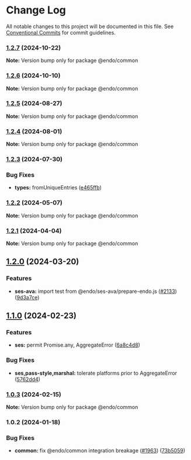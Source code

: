 # Change Log

All notable changes to this project will be documented in this file.
See [Conventional Commits](https://conventionalcommits.org) for commit guidelines.

### [1.2.7](https://github.com/endojs/endo/compare/@endo/common@1.2.6...@endo/common@1.2.7) (2024-10-22)

**Note:** Version bump only for package @endo/common





### [1.2.6](https://github.com/endojs/endo/compare/@endo/common@1.2.5...@endo/common@1.2.6) (2024-10-10)

**Note:** Version bump only for package @endo/common





### [1.2.5](https://github.com/endojs/endo/compare/@endo/common@1.2.4...@endo/common@1.2.5) (2024-08-27)

**Note:** Version bump only for package @endo/common





### [1.2.4](https://github.com/endojs/endo/compare/@endo/common@1.2.3...@endo/common@1.2.4) (2024-08-01)

**Note:** Version bump only for package @endo/common





### [1.2.3](https://github.com/endojs/endo/compare/@endo/common@1.2.2...@endo/common@1.2.3) (2024-07-30)


### Bug Fixes

* **types:** fromUniqueEntries ([e465ffb](https://github.com/endojs/endo/commit/e465ffb7a48fbebf0525a86a2423a5b84d8b1feb))



### [1.2.2](https://github.com/endojs/endo/compare/@endo/common@1.2.1...@endo/common@1.2.2) (2024-05-07)

**Note:** Version bump only for package @endo/common





### [1.2.1](https://github.com/endojs/endo/compare/@endo/common@1.2.0...@endo/common@1.2.1) (2024-04-04)

**Note:** Version bump only for package @endo/common





## [1.2.0](https://github.com/endojs/endo/compare/@endo/common@1.1.0...@endo/common@1.2.0) (2024-03-20)


### Features

* **ses-ava:** import test from @endo/ses-ava/prepare-endo.js ([#2133](https://github.com/endojs/endo/issues/2133)) ([9d3a7ce](https://github.com/endojs/endo/commit/9d3a7ce150b6fd6fe7c8c4cc43da411e981731ac))



## [1.1.0](https://github.com/endojs/endo/compare/@endo/common@1.0.3...@endo/common@1.1.0) (2024-02-23)


### Features

* **ses:** permit Promise.any, AggregateError ([6a8c4d8](https://github.com/endojs/endo/commit/6a8c4d8795c991cdaf542d5dcb691aae4e989d79))


### Bug Fixes

* **ses,pass-style,marshal:** tolerate platforms prior to AggregateError ([5762dd4](https://github.com/endojs/endo/commit/5762dd48e814e2e8435f666019e527d982eddbbd))



### [1.0.3](https://github.com/endojs/endo/compare/@endo/common@1.0.2...@endo/common@1.0.3) (2024-02-15)

**Note:** Version bump only for package @endo/common





### 1.0.2 (2024-01-18)


### Bug Fixes

* **common:** fix @endo/common integration breakage ([#1963](https://github.com/endojs/endo/issues/1963)) ([73b5059](https://github.com/endojs/endo/commit/73b50590b7aef7eaffe2c435286fb291bf9b22bf))

